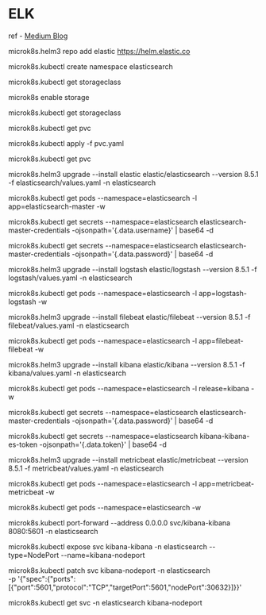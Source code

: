 # ELK

ref - [Medium Blog](https://medium.com/@mehmetkanus17/how-to-deploy-elastic-stack-filebeat-logstash-elasticsearch-and-kibana-on-kubernetes-using-f6c763037da6)

microk8s.helm3 repo add elastic <https://helm.elastic.co>

microk8s.kubectl create namespace elasticsearch

microk8s.kubectl get storageclass

microk8s enable storage

microk8s.kubectl get storageclass

microk8s.kubectl get pvc

microk8s.kubectl apply -f pvc.yaml

microk8s.kubectl get pvc

microk8s.helm3 upgrade --install elastic elastic/elasticsearch --version 8.5.1 -f elasticsearch/values.yaml -n elasticsearch

microk8s.kubectl get pods --namespace=elasticsearch -l app=elasticsearch-master -w

microk8s.kubectl get secrets --namespace=elasticsearch elasticsearch-master-credentials -ojsonpath='{.data.username}' | base64 -d

microk8s.kubectl get secrets --namespace=elasticsearch elasticsearch-master-credentials -ojsonpath='{.data.password}' | base64 -d

microk8s.helm3 upgrade --install logstash elastic/logstash --version 8.5.1 -f logstash/values.yaml -n elasticsearch

microk8s.kubectl get pods --namespace=elasticsearch -l app=logstash-logstash -w

microk8s.helm3 upgrade --install filebeat elastic/filebeat --version 8.5.1 -f  filebeat/values.yaml -n elasticsearch

microk8s.kubectl get pods --namespace=elasticsearch -l app=filebeat-filebeat -w

microk8s.helm3 upgrade --install kibana elastic/kibana --version 8.5.1 -f kibana/values.yaml -n elasticsearch

microk8s.kubectl get pods --namespace=elasticsearch -l release=kibana -w

microk8s.kubectl get secrets --namespace=elasticsearch elasticsearch-master-credentials -ojsonpath='{.data.password}' | base64 -d

microk8s.kubectl get secrets --namespace=elasticsearch kibana-kibana-es-token -ojsonpath='{.data.token}' | base64 -d

microk8s.helm3 upgrade --install metricbeat elastic/metricbeat --version 8.5.1 -f metricbeat/values.yaml -n elasticsearch

microk8s.kubectl get pods --namespace=elasticsearch -l app=metricbeat-metricbeat -w

microk8s.kubectl get pods --namespace=elasticsearch -w

microk8s.kubectl port-forward --address 0.0.0.0 svc/kibana-kibana 8080:5601 -n elasticsearch

microk8s.kubectl expose svc kibana-kibana -n elasticsearch   --type=NodePort --name=kibana-nodeport

microk8s.kubectl patch svc kibana-nodeport -n elasticsearch \
  -p '{"spec":{"ports":[{"port":5601,"protocol":"TCP","targetPort":5601,"nodePort":30632}]}}'

microk8s.kubectl get svc -n elasticsearch kibana-nodeport

